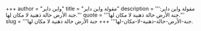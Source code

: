 +++
author = "واين داير"
title = "مقولة واين داير"
description = '''مقولة واين داير: جنة الأرض حالة ذهنية لا مكان لها.'''
quote = '''جنة الأرض حالة ذهنية لا مكان لها.'''
slug = '''جنة-الأرض-حالة-ذهنية-لا-مكان-لها'''
+++
جنة الأرض حالة ذهنية لا مكان لها.

